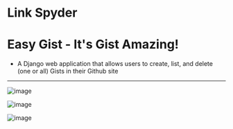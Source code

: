 Link Spyder
===========




Easy Gist - It's Gist Amazing!
==============================



- A Django web application that allows users to create, list, and delete (one or all) Gists in their Github site


----------

![image](https://www.dropbox.com/s/iw93nkmcn0x0utu/ls_1.png?dl=0)

![image](https://cloud.githubusercontent.com/assets/2049888/2897413/edc067f0-d57f-11e3-8eaf-738496cd498e.png)

![image](https://cloud.githubusercontent.com/assets/2049888/2897399/a6628730-d57f-11e3-9eee-3f053da348bb.png)
